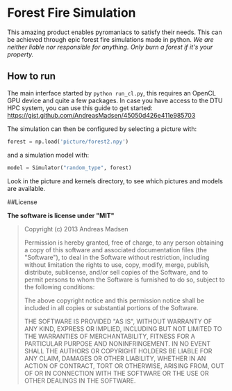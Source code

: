 # Forest Fire Simulation

This amazing product enables pyromaniacs to satisfy their needs. This can be achieved through epic forest fire simulations made in python. _We are neither liable nor responsible for anything. Only burn a forest if it's your property._

## How to run

The main interface started by `python run_cl.py`, this requires an OpenCL GPU device and quite a few packages. In case you have access to the DTU HPC system, you can use this guide to get started:
https://gist.github.com/AndreasMadsen/45050d426e411e985703

The simulation can then be configured by selecting a picture with:

```python
forest = np.load('picture/forest2.npy')
```

and a simulation model with:

```python
model = Simulator("random_type", forest)
```

Look in the picture and kernels directory, to see which pictures and models are available.


##License

**The software is license under "MIT"**

> Copyright (c) 2013 Andreas Madsen
>
> Permission is hereby granted, free of charge, to any person obtaining a copy
> of this software and associated documentation files (the "Software"), to deal
> in the Software without restriction, including without limitation the rights
> to use, copy, modify, merge, publish, distribute, sublicense, and/or sell
> copies of the Software, and to permit persons to whom the Software is
> furnished to do so, subject to the following conditions:
>
> The above copyright notice and this permission notice shall be included in
> all copies or substantial portions of the Software.
>
> THE SOFTWARE IS PROVIDED "AS IS", WITHOUT WARRANTY OF ANY KIND, EXPRESS OR
> IMPLIED, INCLUDING BUT NOT LIMITED TO THE WARRANTIES OF MERCHANTABILITY,
> FITNESS FOR A PARTICULAR PURPOSE AND NONINFRINGEMENT. IN NO EVENT SHALL THE
> AUTHORS OR COPYRIGHT HOLDERS BE LIABLE FOR ANY CLAIM, DAMAGES OR OTHER
> LIABILITY, WHETHER IN AN ACTION OF CONTRACT, TORT OR OTHERWISE, ARISING FROM,
> OUT OF OR IN CONNECTION WITH THE SOFTWARE OR THE USE OR OTHER DEALINGS IN
> THE SOFTWARE.

